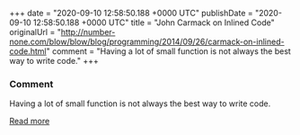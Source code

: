 
+++
date = "2020-09-10 12:58:50.188 +0000 UTC"
publishDate = "2020-09-10 12:58:50.188 +0000 UTC"
title = "John Carmack on Inlined Code"
originalUrl = "http://number-none.com/blow/blow/blog/programming/2014/09/26/carmack-on-inlined-code.html"
comment = "Having a lot of small function is not always the best way to write code."
+++

### Comment

Having a lot of small function is not always the best way to write code.

[Read more](http://number-none.com/blow/blow/blog/programming/2014/09/26/carmack-on-inlined-code.html)
